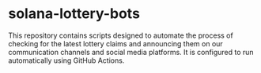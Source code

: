 # solana-lottery-bots
This repository contains scripts designed to automate the process of checking for the latest lottery claims and announcing them on our communication channels and social media platforms. It is configured to run automatically using GitHub Actions.

